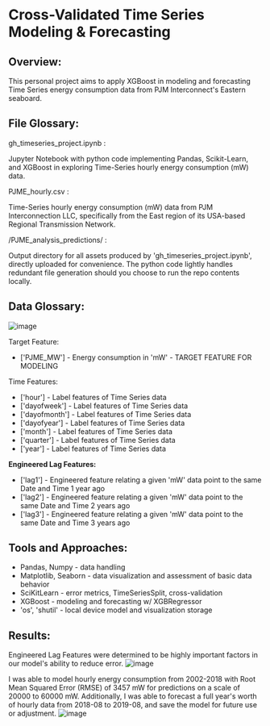 # Cross-Validated Time Series Modeling & Forecasting

## Overview:
This personal project aims to apply XGBoost in modeling and forecasting Time Series energy consumption data from PJM Interconnect's Eastern seaboard.

## File Glossary:

gh_timeseries_project.ipynb :
  
  Jupyter Notebook with python code implementing Pandas, Scikit-Learn, and XGBoost in exploring Time-Series hourly energy consumption (mW) data.

PJME_hourly.csv :
  
  Time-Series hourly energy consumption (mW) data from PJM Interconnection LLC, specifically from the East region of its USA-based Regional Transmission Network.

/PJME_analysis_predictions/ :
  
  Output directory for all assets produced by 'gh_timeseries_project.ipynb', directly uploaded for convenience. The python code lightly handles redundant file generation should you choose to run the repo contents locally.

## Data Glossary:
![image](https://github.com/user-attachments/assets/0fb52b27-2721-4862-84f0-3bc40ca762c5)

Target Feature:
  * ['PJME_MW'] - Energy consumption in 'mW' - TARGET FEATURE FOR MODELING

Time Features:
  * ['hour'] - Label features of Time Series data
  * ['dayofweek'] - Label features of Time Series data
  * ['dayofmonth'] - Label features of Time Series data
  * ['dayofyear'] - Label features of Time Series data
  * ['month'] - Label features of Time Series data
  * ['quarter'] - Label features of Time Series data
  * ['year'] - Label features of Time Series data

__Engineered Lag Features:__
  * ['lag1'] - Engineered feature relating a given 'mW' data point to the same Date and Time 1 year ago
  * ['lag2'] - Engineered feature relating a given 'mW' data point to the same Date and Time 2 years ago
  * ['lag3'] - Engineered feature relating a given 'mW' data point to the same Date and Time 3 years ago

## Tools and Approaches:

* Pandas, Numpy - data handling
* Matplotlib, Seaborn - data visualization and assessment of basic data behavior
* SciKitLearn - error metrics, TimeSeriesSplit, cross-validation
* XGBoost - modeling and forecasting w/ XGBRegressor
* 'os', 'shutil' - local device model and visualization storage

## __Results:__
Engineered Lag Features were determined to be highly important factors in our model's ability to reduce error.
![image](https://github.com/user-attachments/assets/1a201787-a853-4827-aa9f-243d05bfcd07)

I was able to model hourly energy consumption from 2002-2018 with Root Mean Squared Error (RMSE) of 3457 mW for predictions on a scale of 20000 to 60000 mW.
Additionally, I was able to forecast a full year's worth of hourly data from 2018-08 to 2019-08, and save the model for future use or adjustment.
![image](https://github.com/user-attachments/assets/77dc453c-473a-4676-b9d7-f57b4d1c7b90)

